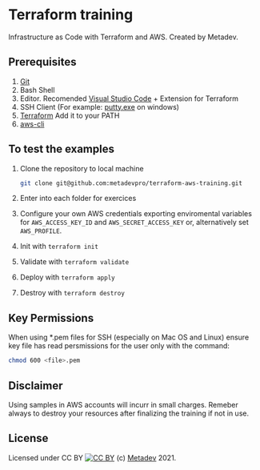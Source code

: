 # Terraform training

Infrastructure as Code with Terraform and AWS.
Created by Metadev.

## Prerequisites

1. [Git](https://git-scm.com/downloads)
2. Bash Shell
3. Editor. Recomended [Visual Studio Code](https://code.visualstudio.com) + Extension for Terraform
4. SSH Client (For example: [putty.exe](https://www.putty.org/) on windows)
5. [Terraform](https://www.terraform.io/) Add it to your PATH
6. [aws-cli](https://aws.amazon.com/cli/)

## To test the examples

1. Clone the repository to local machine

    ```bash
    git clone git@github.com:metadevpro/terraform-aws-training.git
    ```

2. Enter into each folder for exercices

3. Configure your own AWS credentials exporting enviromental variables for `AWS_ACCESS_KEY_ID` and `AWS_SECRET_ACCESS_KEY` or, alternatively set `AWS_PROFILE`.

4. Init with `terraform init`

5. Validate with `terraform validate`

6. Deploy with `terraform apply`

7. Destroy with `terraform destroy`

## Key Permissions

When using *.pem files for SSH (especially on Mac OS and Linux) ensure key file has read persmissions for the user only with the command:

```bash
chmod 600 <file>.pem
```

## Disclaimer

Using samples in AWS accounts will incurr in small charges. Remeber always to destroy your resources after finalizing the training if not in use.

## License

Licensed under CC BY [![CC BY](https://i.creativecommons.org/l/by/4.0/80x15.png)](http://creativecommons.org/licenses/by/4.0/)
(c) [Metadev](https://metadev.pro) 2021.
